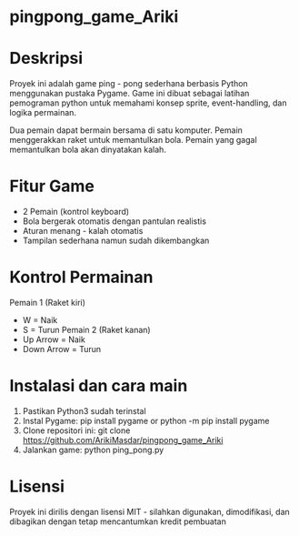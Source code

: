 # pingpong_game_Ariki

# Deskripsi
Proyek ini adalah game ping - pong sederhana berbasis Python menggunakan pustaka Pygame. Game ini dibuat sebagai latihan pemograman python untuk memahami konsep sprite, event-handling, dan logika permainan.

Dua pemain dapat bermain bersama di satu komputer. Pemain menggerakkan raket untuk memantulkan bola. Pemain yang gagal memantulkan bola akan dinyatakan kalah.

# Fitur Game
- 2 Pemain (kontrol keyboard)
- Bola bergerak otomatis dengan pantulan realistis
- Aturan menang - kalah otomatis
- Tampilan sederhana namun sudah dikembangkan

# Kontrol Permainan
Pemain 1 (Raket kiri)
- W = Naik
- S = Turun
Pemain 2 (Raket kanan)
- Up Arrow = Naik
- Down Arrow = Turun

# Instalasi dan cara main
1. Pastikan Python3 sudah terinstal
2. Instal Pygame:
   pip install pygame or python -m pip install pygame
3. Clone repositori ini:
   git clone https://github.com/ArikiMasdar/pingpong_game_Ariki
4. Jalankan game:
   python ping_pong.py

# Lisensi
Proyek ini dirilis dengan lisensi MIT - silahkan digunakan, dimodifikasi, dan dibagikan dengan tetap mencantumkan kredit pembuatan
